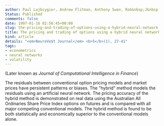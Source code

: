 ```yaml
---
author: Paul Lajbcygier, Andrew Flitman, Anthony Swan, Rob&nbsp;J&nbsp;Hyndman
Status: Published
comments: false
date: 1997-01-16 02:56:45+00:00
slug: the-pricing-and-trading-of-options-using-a-hybrid-neural-network-model-with-historical-volatility
title: The pricing and trading of options using a hybrid neural network model with historical volatility
kind: article
details: "<em>NeuroVe$t Journal</em> <b>5</b>(1), 27-41"
tags:
- econometrics
- neural networks
- volatility
---
```



(Later known as _Journal of Computational Intelligence in Finance_)



The residuals between conventional option pricing models and market prices have persistent patterns or biases. The "hybrid" method models the residuals using an artificial neural network. The pricing accuracy of the hybrid method is demonstrated on real data using the Australian All Ordinaries Share Price Index options on futures and is compared with all major competing conventional models. The hybrid method is found to be both statistically and economically superior to the conventional models alone.
